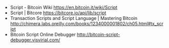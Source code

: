 * Script - Bitcoin Wiki https://en.bitcoin.it/wiki/Script
* Script | Bitcore https://bitcore.io/api/lib/script
* Transaction Scripts and Script Language | Mastering Bitcoin  http://chimera.labs.oreilly.com/books/1234000001802/ch05.html#tx_script
* Bitcoin Script Online Debugger  http://bitcoin-script-debugger.visvirial.com/